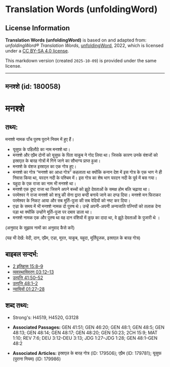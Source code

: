 # Translation Words (unfoldingWord)

## License Information

**Translation Words (unfoldingWord)** is based on and adapted from: _unfoldingWord® Translation Words_, [unfoldingWord](https://unfoldingword.org/utw), 2022, which is licensed under a [CC BY-SA 4.0 license](https://creativecommons.org/licenses/by-sa/4.0/legalcode.en).

This markdown version (created `2025-10-09`) is provided under the same license.



--------------------------------

## मनश्शे (id: 180058)

मनश्शे
======

तथ्य:
-----

मनश्शे नामक पाँच पुरुष पुराने नियम में हुए हैं।

* यूसुफ के पहिलौठे का नाम मनश्शे था।
* मनश्शे और एप्रैम दोनों को यूसुफ के पिता याकूब ने गोद लिया था। जिसके कारण उनके वंशजों को इस्राएल के बारह गोत्रों में गिने जाने का सौभाग्य प्राप्त हुआ।
* मनश्शे के वंशज इस्राएल का एक गोत्र हुए।
* मनश्शे का गोत्र “मनश्शे का आधा गोत्र” कहलाता था क्योंकि कनान देश में इस गोत्र के एक भाग ने ही निवास किया था, यरदन नदी के पश्चिम में। इस गोत्र का शेष भाग यरदन नदी के पूर्व में बस गया।
* यहूदा के एक राजा का नाम भी मनश्शे था।
* मनश्शे एक दुष्ट राजा था जिसने अपने बच्चों को झूठे देवताओं के समक्ष होम बलि चढ़ाया था।
* परमेश्वर ने राजा मनश्शे को शत्रु की सेना द्वारा बन्दी बनाये जाने का दण्ड दिया। मनश्शे मन फिराकर परमेश्वर के निकट आया और सब मूर्ति\-पूजा की सब वेदियों को नष्ट कर दिया।
* एज्रा के समय में भी मनश्शे नामक दो पुरुष थे। उन्हें अपनी\-अपनी अन्यजाति पत्नियों को तलाक देना पड़ा था क्योंकि उन्होंने मूर्ति\-पूजा पर दबाव डाला था।
* मनश्शे नामक एक और पुरुष था वह दान वंशियों में कुछ का दादा था, वे झूठे देवताओं के पुजारी थे ।

(अनुवाद के सुझाव नामों का अनुवाद कैसे करें)

(यह भी देखें: वेदी, दान, एप्रैम, एज्रा, मूरत, याकूब, यहूदा, मूर्तिपूजक, इस्राएल के बारह गोत्र)

बाइबल सन्दर्भ:
--------------

* [2 इतिहास 15:8–9](https://ref.ly/2Chr0:0)
* [व्यवस्थाविवरण 03:12–13](https://ref.ly/Deut3:12-Deut3:13)
* [उत्पत्ति 41:50–52](https://ref.ly/Gen41:50-Gen41:52)
* [उत्पत्ति 48:1–2](https://ref.ly/Gen48:1-Gen48:2)
* [न्यायियों 01:27–28](https://ref.ly/Judg1:27-Judg1:28)

शब्द तथ्य:
----------

* Strong's: H4519, H4520, G3128

* **Associated Passages:** GEN 41:51; GEN 46:20; GEN 48:1; GEN 48:5; GEN 48:13; GEN 48:14; GEN 48:17; GEN 48:20; GEN 50:23; 2CH 15:9; MAT 1:10; REV 7:6; DEU 3:12–DEU 3:13; JDG 1:27–JDG 1:28; GEN 48:1–GEN 48:2
* **Associated Articles:** इस्राएल के बारह गोत्र (ID: 179506); एप्रैम (ID: 179781); यूसुफ (पुराना नियम) (ID: 179986)

